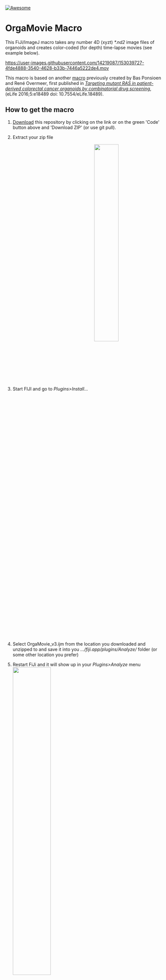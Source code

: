 [![Awesome](https://cdn.rawgit.com/sindresorhus/awesome/d7305f38d29fed78fa85652e3a63e154dd8e8829/media/badge.svg)](https://github.com/sindresorhus/awesome)

# OrgaMovie Macro

This FiJi/ImageJ macro takes any number 4D (xyzt) _\*.nd2_ image files of organoids and creates color-coded (for depth) time-lapse movies (see example below).  

https://user-images.githubusercontent.com/14219087/153039727-4fde4888-3540-4628-b33b-7446a5222de4.mov  

This macro is based on another [macro](https://github.com/DaniBodor/OrgaMovie) previously created by Bas Ponsioen and René Overmeer, first published in _[Targeting mutant RAS in patient-derived colorectal cancer organoids by combinatorial drug screening](https://elifesciences.org/articles/18489)_, (eLife 2016;5:e18489 doi: 10.7554/eLife.18489).


## How to get the macro
1) [Download](https://github.com/DaniBodor/OrgaMovie_v3/archive/refs/heads/main.zip) this repository by clicking on the link or on the green 'Code' button above and 'Download ZIP' (or use git pull).
2) Extract your zip file
3) Start FIJI and go to _Plugins>Install..._ &nbsp;&nbsp;&nbsp; <img align="middle" src="https://user-images.githubusercontent.com/14219087/153043733-e1f90753-01e7-4e4d-b06d-753f97aff7df.png" width=40%>

4) Select OrgaMovie_v3.ijm from the location you downloaded and unzipped to and save it into you _.../fiji.app/plugins/Analyze/_ folder (or some other location you prefer)  
5) Restart FiJi and it will show up in your _Plugins>Analyze_ menu &nbsp;&nbsp;&nbsp; <img align="middle" src="https://user-images.githubusercontent.com/14219087/153043552-0d984d64-351b-4f12-bb03-4bdc5b87dfa5.png" width=50%>


## Running OrgaMovie_v3
1) Put all the raw data you want to process into your input folder (images can be any size and any format that FiJi can handle)
2) Select _OrgaMovie_v3_ from wherever you installed it (or [create a shortcut](https://imagej.net/learn/keyboard-shortcuts))
3) Choose your settings (see below for explanation), hit OK
4) Choose your input folder, hit OK
6) Depending on the size of the files, the macro can take quite a while to run. At some stages it might seem like nothing is happening, but you can usually see whether it is still running by checking the log window (which states what is currently happening) and/or the status bar of FiJi (i.e. below the clickable icons).
7) Your movies (and a log file) will be saved into a subfolder of your input folder called _/_OrgaMovies/_
8) If the macro finished running without errors, the last line in the log window should read "Run finished without crashing."


## OrgaMovie Settings
<img align="right" src="https://user-images.githubusercontent.com/14219087/153222072-d41836bb-7be9-48bc-8043-5a2ba8a209f6.png" width=25%>

### Input/output settings
- Input filetype: write the extension of the filetype you want to use (so that all files in the input folder with a different extension are ignored).
- Input channel: set the channel to use in terms of channel order (so N<sup>th</sup> channel).
    - Can be ignored if single-channel (i.e. single-color) data is used.
    - Because false colors are used to signify depth, it is unclear how to implement multi-channel depth in this macro. Talk to me if you are interested in this to see if we can figure something out.
- Time interval: set the interval (in minutes) between consecutive frames. This is used in the time-stamp of the movie.
- Z-step: set the axial step size (in microns). This is used for the color-bar legend.
- Output format: Choose whether output videos should be in between _\*.avi_ or _\*.tif_ or both.
    - TIFs are easier to use for downstream analysis in ImageJ but require significantly more diskspace than AVIs (~25-50x larger files).
- Save intermediates: if this is checked, then the depth and max projections are also saved as separate \*.tifs without any legend, etc

### Movie settings
- Frame rate: The frame rate of the output movie (for _\*.avi_). Set how many seconds each frame stays in view when playing the movie.
- Apply drift correction: Untick this if you do not want to correct for drift (or jitter) of your movies.
- Depth coding: select look up table (LUT) for depth coding.
- Projection LUT: select look up table (LUT) for the max projection.
- Pixel saturation: sets % of saturated pixels in output. Larger number gives brighter image with a larger proportion of saturated pixels.
- Min intensity factor: multiplication factor for background intensity. Larger number gives brighter image with more dim signals cut off.
- Crop boundary: The macro automatically detects the main signal region. This settings allows you to increase (in each direction) the cropped region surrounding this.
- Scalebar target width: select the ideal width of the scale bar in proportion to the image width. The true width of the scale bar will depend on a round number of microns that gives a scale bar of similar width to this target.

### ImageJ settings
- Reduce RAM usage: The macro automatically detects how much RAM is available to FiJi and adjusts the maximum filesize based on this. This should work fine, but just in case you are using a lot of other heavy programs, tick this to halve the RAM used by this macro. If this is still too much, then either close some programs or adjust the memory available to ImageJ in the _"Edit>Options>Memory & Threads..."_ menu. (If ImageJ exceeds the available memory, it usually (but not always) gives a warning that this is the case).
- Print progress duration: if checked, the log will output which process of the macro took how long.

